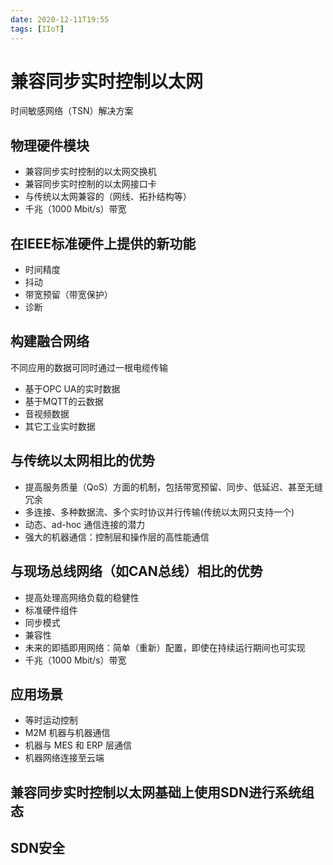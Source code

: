 ```yaml
---
date: 2020-12-11T19:55
tags: [IIoT]
---
```


# 兼容同步实时控制以太网
时间敏感网络（TSN）解决方案

## 物理硬件模块

* 兼容同步实时控制的以太网交换机
* 兼容同步实时控制的以太网接口卡
* 与传统以太网兼容的（网线、拓扑结构等）
* 千兆（1000 Mbit/s）带宽

## 在IEEE标准硬件上提供的新功能

* 时间精度
* 抖动
* 带宽预留（带宽保护）
* 诊断

## 构建融合网络
不同应用的数据可同时通过一根电缆传输

* 基于OPC UA的实时数据
* 基于MQTT的云数据
* 音视频数据
* 其它工业实时数据
  
## 与传统以太网相比的优势

* 提高服务质量（QoS）方面的机制，包括带宽预留、同步、低延迟、甚至无缝冗余
* 多连接、多种数据流、多个实时协议并行传输(传统以太网只支持一个)
* 动态、ad-hoc 通信连接的潜力
* 强大的机器通信：控制层和操作层的高性能通信
  

## 与现场总线网络（如CAN总线）相比的优势

* 提高处理高网络负载的稳健性
* 标准硬件组件
* 同步模式
* 兼容性
* 未来的即插即用网络：简单（重新）配置，即使在持续运行期间也可实现
* 千兆（1000 Mbit/s）带宽

## 应用场景

* 等时运动控制
* M2M 机器与机器通信
* 机器与 MES 和 ERP 层通信
* 机器网络连接至云端

## 兼容同步实时控制以太网基础上使用SDN进行系统组态


## SDN安全


